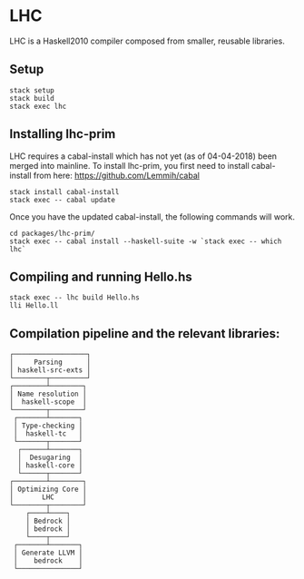 # LHC

LHC is a Haskell2010 compiler composed from smaller, reusable libraries.

## Setup

```
stack setup
stack build
stack exec lhc
```

## Installing lhc-prim

LHC requires a cabal-install which has not yet (as of 04-04-2018) been merged into mainline.
To install lhc-prim, you first need to install cabal-install from here: https://github.com/Lemmih/cabal

```
stack install cabal-install
stack exec -- cabal update
```

Once you have the updated cabal-install, the following commands will work.
```
cd packages/lhc-prim/
stack exec -- cabal install --haskell-suite -w `stack exec -- which lhc`
```

## Compiling and running Hello.hs

```
stack exec -- lhc build Hello.hs
lli Hello.ll
```

## Compilation pipeline and the relevant libraries:
```
┌──────────────────┐
│     Parsing      │
│ haskell-src-exts │
└────────┬─────────┘
┌────────┴────────┐
│ Name resolution │
│  haskell-scope  │
└────────┬────────┘
 ┌───────┴───────┐
 │ Type-checking │
 │  haskell-tc   │
 └───────┬───────┘
  ┌──────┴───────┐
  │  Desugaring  │
  │ haskell-core │
  └──────┬───────┘
┌────────┴────────┐
│ Optimizing Core │
│       LHC       │
└────────┬────────┘
    ┌────┴────┐
    │ Bedrock │
    │ bedrock │
    └────┬────┘
 ┌───────┴───────┐
 │ Generate LLVM │
 │    bedrock    │
 └───────────────┘
```
